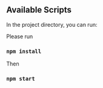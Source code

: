 ## Available Scripts

In the project directory, you can run:

Please run 

### `npm install`

Then

### `npm start`


